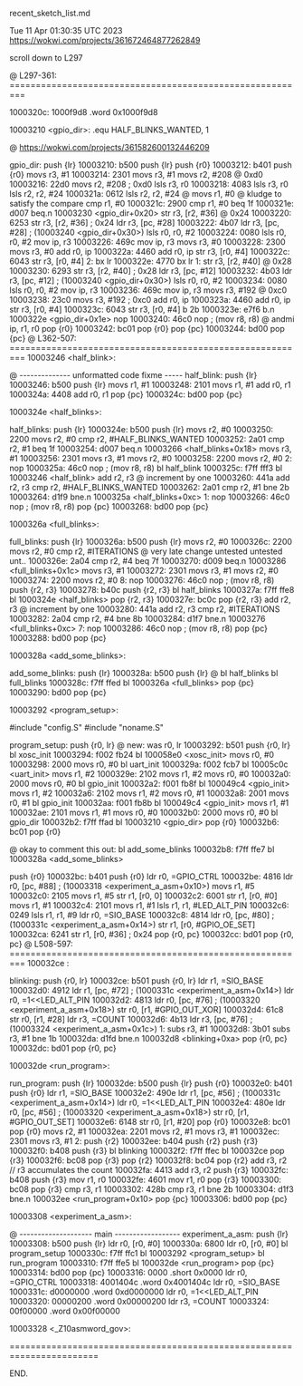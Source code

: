 recent_sketch_list.md

Tue 11 Apr 01:30:35 UTC 2023
https://wokwi.com/projects/361672464877262849


scroll down to L297































































































































































































































































































@ L297-361: =========================================================

1000320c:	1000f9d8 	.word	0x1000f9d8

10003210 <gpio_dir>:
.equ  HALF_BLINKS_WANTED,  1

@ https://wokwi.com/projects/361582600132446209

gpio_dir:
   push   {lr}
10003210:	b500      	push	{lr}
   push   {r0}
10003212:	b401      	push	{r0}
   movs   r3, #1
10003214:	2301      	movs	r3, #1
   movs   r2, #208      @ 0xd0
10003216:	22d0      	movs	r2, #208	; 0xd0
   lsls   r3, r0
10003218:	4083      	lsls	r3, r0
   lsls   r2, r2, #24
1000321a:	0612      	lsls	r2, r2, #24
@  movs   r1, #0        @ kludge to satisfy the compare
   cmp    r1, #0
1000321c:	2900      	cmp	r1, #0
   beq    1f
1000321e:	d007      	beq.n	10003230 <gpio_dir+0x20>
   str    r3, [r2, #36] @ 0x24
10003220:	6253      	str	r3, [r2, #36]	; 0x24
   ldr    r3, [pc, #28]
10003222:	4b07      	ldr	r3, [pc, #28]	; (10003240 <gpio_dir+0x30>)
   lsls   r0, r0, #2
10003224:	0080      	lsls	r0, r0, #2
   mov    ip, r3
10003226:	469c      	mov	ip, r3
   movs   r3, #0
10003228:	2300      	movs	r3, #0
   add    r0, ip
1000322a:	4460      	add	r0, ip
   str    r3, [r0, #4]
1000322c:	6043      	str	r3, [r0, #4]
2: bx     lr
1000322e:	4770      	bx	lr
1: str    r3, [r2, #40] @ 0x28
10003230:	6293      	str	r3, [r2, #40]	; 0x28
   ldr    r3, [pc, #12]
10003232:	4b03      	ldr	r3, [pc, #12]	; (10003240 <gpio_dir+0x30>)
   lsls   r0, r0, #2
10003234:	0080      	lsls	r0, r0, #2
   mov    ip, r3
10003236:	469c      	mov	ip, r3
   movs   r3, #192      @ 0xc0
10003238:	23c0      	movs	r3, #192	; 0xc0
   add    r0, ip
1000323a:	4460      	add	r0, ip
   str    r3, [r0, #4]
1000323c:	6043      	str	r3, [r0, #4]
   b 2b
1000323e:	e7f6      	b.n	1000322e <gpio_dir+0x1e>
   nop
10003240:	46c0      	nop			; (mov r8, r8)
@  andmi  ip, r1, r0
   pop    {r0}
10003242:	bc01      	pop	{r0}
   pop    {pc}
10003244:	bd00      	pop	{pc}
@ L362-507: =========================================================
10003246 <half_blink>:

@ -------------- unformatted code fixme -----
half_blink:
   push   {lr}
10003246:	b500      	push	{lr}
   movs   r1, #1
10003248:	2101      	movs	r1, #1
   add    r0, r1
1000324a:	4408      	add	r0, r1
   pop    {pc}
1000324c:	bd00      	pop	{pc}

1000324e <half_blinks>:

half_blinks:
   push   {lr}
1000324e:	b500      	push	{lr}
   movs   r2, #0
10003250:	2200      	movs	r2, #0
   cmp    r2, #HALF_BLINKS_WANTED
10003252:	2a01      	cmp	r2, #1
   beq    1f
10003254:	d007      	beq.n	10003266 <half_blinks+0x18>
   movs   r3, #1 
10003256:	2301      	movs	r3, #1
   movs   r2, #0
10003258:	2200      	movs	r2, #0
2: nop
1000325a:	46c0      	nop			; (mov r8, r8)
   bl     half_blink
1000325c:	f7ff fff3 	bl	10003246 <half_blink>
   add    r2, r3  @ increment by one
10003260:	441a      	add	r2, r3
   cmp    r2, #HALF_BLINKS_WANTED
10003262:	2a01      	cmp	r2, #1
   bne    2b
10003264:	d1f9      	bne.n	1000325a <half_blinks+0xc>
1: nop
10003266:	46c0      	nop			; (mov r8, r8)
   pop    {pc}
10003268:	bd00      	pop	{pc}

1000326a <full_blinks>:

full_blinks:
   push   {lr}
1000326a:	b500      	push	{lr}
   movs   r2, #0
1000326c:	2200      	movs	r2, #0
   cmp    r2, #ITERATIONS  @ very late change untested untested unt..
1000326e:	2a04      	cmp	r2, #4
   beq    7f
10003270:	d009      	beq.n	10003286 <full_blinks+0x1c>
   movs   r3, #1
10003272:	2301      	movs	r3, #1
   movs   r2, #0
10003274:	2200      	movs	r2, #0
8: nop
10003276:	46c0      	nop			; (mov r8, r8)
   push   {r2, r3}
10003278:	b40c      	push	{r2, r3}
   bl     half_blinks
1000327a:	f7ff ffe8 	bl	1000324e <half_blinks>
   pop    {r2, r3}
1000327e:	bc0c      	pop	{r2, r3}
   add    r2, r3  @ increment by one
10003280:	441a      	add	r2, r3
   cmp    r2, #ITERATIONS
10003282:	2a04      	cmp	r2, #4
   bne    8b
10003284:	d1f7      	bne.n	10003276 <full_blinks+0xc>
7: nop
10003286:	46c0      	nop			; (mov r8, r8)
   pop    {pc}
10003288:	bd00      	pop	{pc}

1000328a <add_some_blinks>:

add_some_blinks:
   push   {lr}
1000328a:	b500      	push	{lr}
@  bl     half_blinks
   bl     full_blinks
1000328c:	f7ff ffed 	bl	1000326a <full_blinks>
   pop    {pc}
10003290:	bd00      	pop	{pc}

10003292 <program_setup>:

#include "config.S"
#include "noname.S"

program_setup:
   push   {r0, lr} @ new: was r0, lr
10003292:	b501      	push	{r0, lr}
   bl     xosc_init
10003294:	f002 fb24 	bl	100058e0 <xosc_init>
   movs   r0, #0
10003298:	2000      	movs	r0, #0
   bl     uart_init
1000329a:	f002 fcb7 	bl	10005c0c <uart_init>
   movs   r1, #2
1000329e:	2102      	movs	r1, #2
   movs   r0, #0
100032a0:	2000      	movs	r0, #0
   bl     gpio_init
100032a2:	f001 fb8f 	bl	100049c4 <gpio_init>
   movs   r1, #2
100032a6:	2102      	movs	r1, #2
   movs   r0, #1
100032a8:	2001      	movs	r0, #1
   bl     gpio_init
100032aa:	f001 fb8b 	bl	100049c4 <gpio_init>
   movs   r1, #1
100032ae:	2101      	movs	r1, #1
   movs   r0, #0
100032b0:	2000      	movs	r0, #0
   bl     gpio_dir
100032b2:	f7ff ffad 	bl	10003210 <gpio_dir>
   pop    {r0}
100032b6:	bc01      	pop	{r0}

   @ okay to comment this out:
   bl     add_some_blinks
100032b8:	f7ff ffe7 	bl	1000328a <add_some_blinks>

   push   {r0}
100032bc:	b401      	push	{r0}
   ldr    r0, =GPIO_CTRL
100032be:	4816      	ldr	r0, [pc, #88]	; (10003318 <experiment_a_asm+0x10>)
   movs   r1, #5
100032c0:	2105      	movs	r1, #5
   str    r1, [r0, 0]
100032c2:	6001      	str	r1, [r0, #0]
   movs   r1, #1
100032c4:	2101      	movs	r1, #1
   lsls   r1, r1, #LED_ALT_PIN
100032c6:	0249      	lsls	r1, r1, #9
   ldr    r0, =SIO_BASE
100032c8:	4814      	ldr	r0, [pc, #80]	; (1000331c <experiment_a_asm+0x14>)
   str    r1, [r0, #GPIO_OE_SET]
100032ca:	6241      	str	r1, [r0, #36]	; 0x24
   pop    {r0, pc}
100032cc:	bd01      	pop	{r0, pc}
@ L508-597: =========================================================
100032ce <blinking>:

blinking:
   push   {r0, lr}
100032ce:	b501      	push	{r0, lr}
   ldr    r1, =SIO_BASE
100032d0:	4912      	ldr	r1, [pc, #72]	; (1000331c <experiment_a_asm+0x14>)
   ldr    r0, =1<<LED_ALT_PIN
100032d2:	4813      	ldr	r0, [pc, #76]	; (10003320 <experiment_a_asm+0x18>)
   str    r0, [r1, #GPIO_OUT_XOR]
100032d4:	61c8      	str	r0, [r1, #28]
   ldr    r3, =COUNT
100032d6:	4b13      	ldr	r3, [pc, #76]	; (10003324 <experiment_a_asm+0x1c>)
1: subs   r3, #1
100032d8:	3b01      	subs	r3, #1
   bne    1b
100032da:	d1fd      	bne.n	100032d8 <blinking+0xa>
   pop    {r0, pc}
100032dc:	bd01      	pop	{r0, pc}

100032de <run_program>:

run_program:
   push   {lr}
100032de:	b500      	push	{lr}
   push   {r0}
100032e0:	b401      	push	{r0}
   ldr    r1, =SIO_BASE
100032e2:	490e      	ldr	r1, [pc, #56]	; (1000331c <experiment_a_asm+0x14>)
   ldr    r0, =1<<LED_ALT_PIN
100032e4:	480e      	ldr	r0, [pc, #56]	; (10003320 <experiment_a_asm+0x18>)
   str    r0, [r1, #GPIO_OUT_SET]
100032e6:	6148      	str	r0, [r1, #20]
   pop   {r0}
100032e8:	bc01      	pop	{r0}
   movs   r2, #1
100032ea:	2201      	movs	r2, #1
   movs   r3, #1
100032ec:	2301      	movs	r3, #1
2:
   push  {r2}
100032ee:	b404      	push	{r2}
   push  {r3}
100032f0:	b408      	push	{r3}
   bl    blinking
100032f2:	f7ff ffec 	bl	100032ce <blinking>
   pop   {r3}
100032f6:	bc08      	pop	{r3}
   pop   {r2}
100032f8:	bc04      	pop	{r2}
   add    r3, r2  // r3 accumulates the count
100032fa:	4413      	add	r3, r2
   push  {r3}
100032fc:	b408      	push	{r3}
   mov    r1, r0
100032fe:	4601      	mov	r1, r0
   pop   {r3}
10003300:	bc08      	pop	{r3}
   cmp    r3, r1
10003302:	428b      	cmp	r3, r1
   bne    2b
10003304:	d1f3      	bne.n	100032ee <run_program+0x10>
   pop    {pc}
10003306:	bd00      	pop	{pc}

10003308 <experiment_a_asm>:

@  --------------------   main   ------------------
experiment_a_asm:
   push  {lr}
10003308:	b500      	push	{lr}
   ldr   r0, [r0, #0]
1000330a:	6800      	ldr	r0, [r0, #0]
   bl    program_setup
1000330c:	f7ff ffc1 	bl	10003292 <program_setup>
   bl    run_program
10003310:	f7ff ffe5 	bl	100032de <run_program>
   pop   {pc}
10003314:	bd00      	pop	{pc}
10003316:	0000      	.short	0x0000
   ldr    r0, =GPIO_CTRL
10003318:	4001404c 	.word	0x4001404c
   ldr    r0, =SIO_BASE
1000331c:	d0000000 	.word	0xd0000000
   ldr    r0, =1<<LED_ALT_PIN
10003320:	00000200 	.word	0x00000200
   ldr    r3, =COUNT
10003324:	00f00000 	.word	0x00f00000

10003328 <_Z10asmword_gov>:

=======================================================================

END.